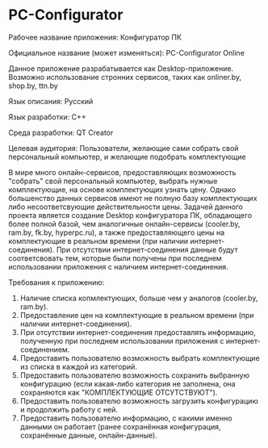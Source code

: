 # PC-Configurator

Рабочее название приложения: Конфигуратор ПК
 
Официальное название (может изменяться): PC-Configurator Online

Данное приложение разрабатывается как Desktop-приложение. Возможно использование стронних сервисов, 
таких как onliner.by, shop.by, ttn.by

Язык описания: Русский

Язык разработки: С++

Среда разработки: QT Creator

Целевая аудитория: Пользователи, желающие сами собрать свой персональный компьютер, и желающие подобрать комплектующие

В мире много онлайн-сервисов, предоставляющих возможность "собрать" свой персональный компьютер, 
выбрать нужные комплектующие, на основе комплектующих узнать цену. Однако большенство данных сервисов имеют
не полную базу комплектующих либо несоответсвующие действительности цены. Задачей данного проекта является
создание Desktop конфигуратора ПК, обладающего более полной базой, чем аналогичные онлайн-сервисы 
(cooler.by, ram.by, fk.by, hyperpc.ru), а также предоставляющего цены на комплектующие в реальном времени 
(при наличии интернет-соединения). При отсутствии интернет-соединения данные будут соответсвовать тем, 
которые были получены при последнем использовании приложения с наличием интернет-соединения.

Требования к приложению:
1. Наличие списка копмлектующих, больше чем у аналогов (cooler.by, ram.by).
2. Предоставление цен на комплектующие в реальном времени (при наличии интернет-соединения).
3. При отсутствии интернет-соединения предоставлять информацию, полученную при последнем использовании 
   приложения с интернет-соединением.
4. Предоставить пользователю возможность выбрать комплектующие из списка в каждой из категорий.
5. Предоставить пользователю возможность сохранить выбранную конфигурацию (если какая-либо категория не заполнена,
   она сохраняются как "КОМПЛЕКТУЮЩИЕ ОТСУТСТВУЮТ").
6. Предоставить пользователю возможность загрузить конфигурацию и продолжить работу с ней.
7. Предоставить пользователю информацию, с какими именно данными он работает (ранее сохранённая конфигурация, 
   сохранённые данные, онлайн-данные).
